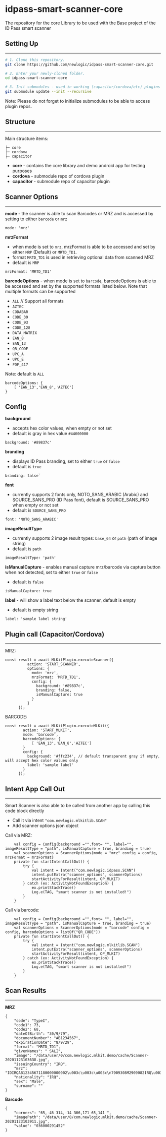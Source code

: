 # idpass-smart-scanner-core
The repository for the core Library to be used with the Base project of the ID Pass smart scanner 

## Setting Up
---------------
```bash
# 1. Clone this repository.
git clone https://github.com/newlogic/idpass-smart-scanner-core.git

# 2. Enter your newly-cloned folder.
cd idpass-smart-scanner-core

# 3. Init submodules - used in working (capacitor/cordova/etc) plugins
git submodule update --init --recursive

```
Note: Please do not forget to initialize submodules to be able to access plugin repos.

## Structure
---------------
Main structure items:

    ├─ core
    ├─ cordova
    ├─ capacitor

- **core** - contains the core library and demo android app for testing purposes
- **cordova** - submodule repo of cordova plugin
- **capacitor** - submodule repo of capacitor plugin

## Scanner Options
---------------
**mode** - the scanner is able to scan Barcodes or MRZ and is accessed by setting to either `barcode` or `mrz`
```
mode: 'mrz' 
```
**mrzFormat** 
- when mode is set to `mrz`, mrzFormat is able to be accessed and set by either `MRP` (Default) or `MRTD_TD1`. 
- format `MRTD_TD1` is used in retrieving optional data from scanned MRZ
- default is `MRP`
```
mrzFormat: 'MRTD_TD1'
```
**barcodeOptions** - when mode is set to `barcode`, barcodeOptions is able to be accessed and set by the supported formats listed below.
Note that multiple formats can be supported 
- `ALL` // Support all formats
- `AZTEC`
- `CODABAR`
- `CODE_39`
- `CODE_93`
- `CODE_128`
- `DATA_MATRIX`
- `EAN_8`
- `EAN_13`
- `QR_CODE`
- `UPC_A`
- `UPC_E`
- `PDF_417`

Note: default is `ALL`
```
barcodeOptions: { 
    [ 'EAN_13','EAN_8','AZTEC'] 
}
```

Config
---------------
**background**
- accepts hex color values, when empty or not set
- default is gray in hex value `#44000000`
```
background: '#89837c'
```
**branding** 
- displays ID Pass branding, set to either `true` or `false`
- default is `true`
```
branding: false`
```
**font** 
- currently supports 2 fonts only, NOTO_SANS_ARABIC (Arabic) and SOURCE_SANS_PRO (ID Pass font), default is SOURCE_SANS_PRO when empty or not set
- default is `SOURCE_SANS_PRO`
```
font: 'NOTO_SANS_ARABIC'
```
**imageResultType**
- currently supports 2 image result types: `base_64` or `path` (path of image string)
- default is `path`
```
imageResultType: 'path'
```
**isManualCapture** - enables manual capture mrz/barcode via capture button when not detected, set to either `true` or `false`
- default is `false`
```
isManualCapture: true
```
**label** - will show a label text below the scanner, default is empty
- default is empty string
```
label: 'sample label string'
```

## Plugin call (Capacitor/Cordova)
---------------
MRZ:
```
const result = await MLKitPlugin.executeScanner({
          action: 'START_SCANNER',
          options: {
            mode: 'mrz',
            mrzFormat: 'MRTD_TD1',
            config: {
              background: '#89837c',
              branding: false,
              isManualCapture: true
            }
          }
      });
```
BARCODE:
```
const result = await MLKitPlugin.executeMLKit({
        action: 'START_MLKIT',
        mode: 'barcode',
        barcodeOptions: { 
            [ 'EAN_13','EAN_8','AZTEC'] 
        }
        config: {
          background: '#ffc234', // default transparent gray if empty, will accept hex color values only
          label: 'sample label'
        }
      });
```

## Intent App Call Out
---------------
Smart Scanner is also able to be called from another app by calling this code block directly

- Call it via intent `"com.newlogic.mlkitlib.SCAN"`
- Add scanner options json object

Call via MRZ:
```
    val config = Config(background ="",font= "", label="", imageResultType = "path", isManualCapture = true, branding = true)
    val scannerOptions = ScannerOptions(mode = "mrz" config = config, mrzFormat = mrzFormat)
    private fun startIntentCallOut() {
        try {
            val intent = Intent("com.newlogic.idpass.SCAN")
            intent.putExtra("scanner_options", scannerOptions)
            startActivityForResult(intent, OP_MLKIT)
        } catch (ex: ActivityNotFoundException) {
            ex.printStackTrace()
            Log.e(TAG, "smart scanner is not installed!")
        }
    }
```

Call via barcode:
```
    val config = Config(background ="",font= "", label="", imageResultType = "path", isManualCapture = true, branding = true)
    val scannerOptions = ScannerOptions(mode = "barcode" config = config, barcodeOptions = listOf("QR_CODE"))
    private fun startIntentCallOut() {
        try {
            val intent = Intent("com.newlogic.mlkitlib.SCAN")
            intent.putExtra("scanner_options", scannerOptions)
            startActivityForResult(intent, OP_MLKIT)
        } catch (ex: ActivityNotFoundException) {
            ex.printStackTrace()
            Log.e(TAG, "smart scanner is not installed!")
        }
    }
```

## Scan Results
---------------
**MRZ** 
```
{
	"code": "TypeI",
	"code1": 73,
	"code2": 68,
	"dateOfBirth": "30/9/79",
	"documentNumber": "AB1234567",
	"expirationDate": "8/9/29",
	"format": "MRTD_TD1",
	"givenNames": " SALI",
	"image": "/data/user/0/com.newlogic.mlkit.demo/cache/Scanner-20201123103638.jpg",
	"issuingCountry": "IRQ",
	"mrz": "IDIRQAB12345671180000000002\u003c\u003c\u003c\n7909308M2909082IRQ\u003c\u003c\u003c\u003c\u003c\u003c\u003c\u003c\u003c\u003c\u003c7\n\u003c\u003cSALI\u003c\u003c\u003c\u003c\u003c\u003c\u003c\u003c\u003c\u003c\u003c\u003c\u003c\u003c\u003c\u003c\u003c\u003c\u003c\u003c\u003c\u003c\u003c\u003c\n",
	"nationality": "IRQ",
	"sex": "Male",
	"surname": ""
}
```
**Barcode** 
```
{
	"corners": "65,-46 314,-14 306,171 65,141 ",
	"imagePath": "/data/user/0/com.newlogic.mlkit.demo/cache/Scanner-20201123103911.jpg",
	"value": "036000291452"
}
```
